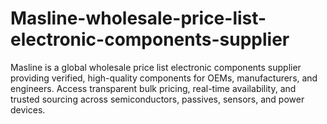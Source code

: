 # Masline-wholesale-price-list-electronic-components-supplier
Masline is a global wholesale price list electronic components supplier providing verified, high-quality components for OEMs, manufacturers, and engineers. Access transparent bulk pricing, real-time availability, and trusted sourcing across semiconductors, passives, sensors, and power devices.
